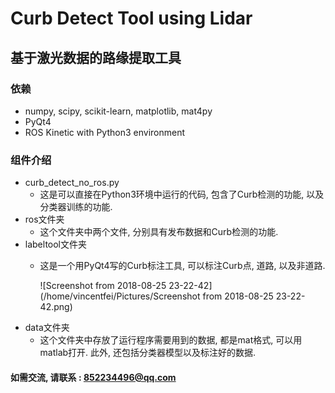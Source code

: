 # Curb Detect Tool using Lidar

## 基于激光数据的路缘提取工具

### 依赖
- numpy, scipy, scikit-learn, matplotlib, mat4py
- PyQt4
- ROS Kinetic with Python3 environment

### 组件介绍

- curb_detect_no_ros.py
  - 这是可以直接在Python3环境中运行的代码, 包含了Curb检测的功能, 以及分类器训练的功能.
- ros文件夹
  - 这个文件夹中两个文件, 分别具有发布数据和Curb检测的功能.
- labeltool文件夹
  - 这是一个用PyQt4写的Curb标注工具, 可以标注Curb点, 道路, 以及非道路.

    ![Screenshot from 2018-08-25 23-22-42](/home/vincentfei/Pictures/Screenshot from 2018-08-25 23-22-42.png)
- data文件夹
  - 这个文件夹中存放了运行程序需要用到的数据, 都是mat格式, 可以用matlab打开. 此外, 还包括分类器模型以及标注好的数据.
 
#### 如需交流, 请联系 : 852234496@qq.com
